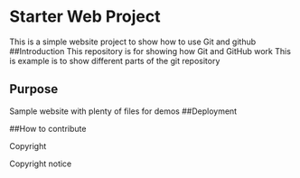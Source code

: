 # Starter Web Project
This is a simple website project to show how to use Git and github
##Introduction
This repository is for showing how Git and GitHub work
This is example is to show different parts of the git repository
## Purpose

Sample website with plenty of files for demos
##Deployment

##How to contribute

Copyright

Copyright notice